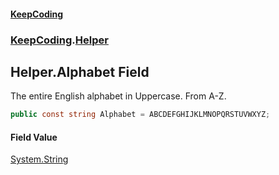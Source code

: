 #### [KeepCoding](index.md 'index')
### [KeepCoding](KeepCoding.md 'KeepCoding').[Helper](Helper.md 'KeepCoding.Helper')
## Helper.Alphabet Field
The entire English alphabet in Uppercase. From A-Z.  
```csharp
public const string Alphabet = ABCDEFGHIJKLMNOPQRSTUVWXYZ;
```
#### Field Value
[System.String](https://docs.microsoft.com/en-us/dotnet/api/System.String 'System.String')
